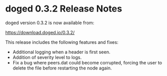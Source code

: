 # doged 0.3.2 Release Notes

doged version 0.3.2 is now available from:

  <https://download.doged.io/0.3.2/>

This release includes the following features and fixes:
  - Additional logging when a header is first seen.
  - Addition of severity level to logs.
  - Fix a bug where peers.dat could become corrupted, forcing the user to delete the file before restarting the node again.
